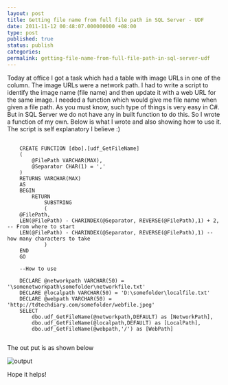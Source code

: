 ```yaml
---
layout: post
title: Getting file name from full file path in SQL Server - UDF
date: 2011-11-12 00:48:07.000000000 +08:00
type: post
published: true
status: publish
categories:
permalink: getting-file-name-from-full-file-path-in-sql-server-udf
---
```

Today at office I got a task which had a table with image URLs in one of the column. The image URLs were a network path. I had to write a script to identify the image name (file name) and then update it with a web URL for the same image. I needed a function which would give me file name when given a file path. As you must know, such type of things is very easy in C#. But in SQL Server we do not have any in built function to do this. So I wrote a function of my own. Below is what I wrote and also showing how to use it. The script is self explanatory I believe :)

<pre class="highlight medium">
  <code>
    CREATE FUNCTION [dbo].[udf_GetFileName]
    (
    	@FilePath VARCHAR(MAX),
    	@Separator CHAR(1) = ','
    )
    RETURNS VARCHAR(MAX)
    AS
    BEGIN
    	RETURN
    		SUBSTRING
    		(
    @FilePath,
    LEN(@FilePath) - CHARINDEX(@Separator, REVERSE(@FilePath),1) + 2, -- From where to start
    LEN(@FilePath) - CHARINDEX(@Separator, REVERSE(@FilePath),1) -- how many characters to take
    		)
    END
    GO

    --How to use

    DECLARE @networkpath VARCHAR(50) = '\somenetworkpath\somefolder\networkfile.txt'
    DECLARE @localpath VARCHAR(50) = 'D:\somefolder\localfile.txt'
    DECLARE @webpath VARCHAR(50) = 'http://tdtechdiary.com/somefolder/webfile.jpeg'
    SELECT
    	dbo.udf_GetFileName(@networkpath,DEFAULT) as [NetworkPath],
    	dbo.udf_GetFileName(@localpath,DEFAULT) as [LocalPath],
    	dbo.udf_GetFileName(@webpath,'/') as [WebPath]
  </code>
</pre>

The out put is as shown below

![output]({{site.baseurl}}/assets/capture.png)

Hope it helps!
